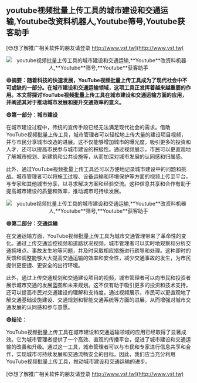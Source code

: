 ## **youtube视频批量上传工具的城市建设和交通运输,**Youtube**改资料机器人,**Youtube**筛号,**Youtube**获客助手**

[😍想了解推广相关软件的朋友请登录 http://www.vst.tw](http://www.vst.tw)

 <center><img src="https://vst.tw/MP4/tuiguang/png/5.png" alt="youtube视频批量上传工具的城市建设和交通运输,**Youtube**改资料机器人,**Youtube**筛号,**Youtube**获客助手"></center>

**😄摘要：随着科技的快速发展，YouTube视频批量上传工具成为了现代社会中不可或缺的一部分。在城市建设和交通运输领域，这项工具正发挥着越来越重要的作用。本文将探讨YouTube视频批量上传工具在城市建设和交通运输方面的应用，并阐述其对于推动城市发展和提升交通效率的意义。**

**😄第一部分：城市建设**

在城市建设过程中，传统的宣传手段已经无法满足现代社会的需求。借助YouTube视频批量上传工具，城市管理者可以轻松地上传大量的建设项目视频，并与市民分享城市改造的进展。这不仅能够增加城市的曝光度，吸引更多的投资和人才，还可以提高市民参与城市建设的积极性。通过视频展示，市民可以更直观地了解城市规划、新建筑和公共设施等，从而加深对城市发展的认同感和归属感。

此外，通过YouTube视频批量上传工具还可以方便地记录城市建设中的问题和挑战。城市管理者可以将施工过程、设备运输和环境保护等方面的视频上传至平台，与专家和其他城市分享，以寻求解决方案和经验交流。这种信息共享和合作有助于提高城市建设的质量和效率，推动城市可持续发展。

 <center><img src="https://vst.tw/MP4/tuiguang/png/8.png" alt="youtube视频批量上传工具的城市建设和交通运输,**Youtube**改资料机器人,**Youtube**筛号,**Youtube**获客助手"></center>

**😄第二部分：交通运输**

在交通运输方面，YouTube视频批量上传工具为城市交通管理带来了革命性的变化。通过上传交通监控视频和道路状况视频，城市管理者可以实时地观察和分析交通拥堵点、事故发生地等问题，并及时采取相应措施进行疏导和处理。这种即时的反馈和调整能够大大提高交通运输的效率和安全性，减少交通事故的发生，为市民提供更便捷、更安全的出行环境。

此外，通过上传交通规划和交通建设项目的视频，城市管理者可以向市民和投资者展示城市交通的发展蓝图和未来规划。这不仅有助于吸引更多的投资和技术支持，还可以提高市民对交通建设的理解和支持度。通过视频展示，市民可以更直观地了解交通基础设施建设、交通规划和智能交通系统等方面的进展，从而增强对城市交通发展的认同感和参与意愿。

**😄结论：**

YouTube视频批量上传工具在城市建设和交通运输领域的应用已经取得了显著成效。它为城市管理者提供了一个高效、直观的传播平台，促进了城市建设和交通运输的改善和升级。通过这一工具，城市管理者可以与市民和专家进行信息共享和合作，实现城市可持续发展和交通流畅安全的目标。因此，我们应当充分利用YouTube视频批量上传工具，推动城市建设和交通运输的进步。

[😍想了解推广相关软件的朋友请登录 http://www.vst.tw](http://www.vst.tw)



